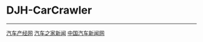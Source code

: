 # DJH-CarCrawler
---
[汽车产经网](http://www.autoreport.cn/newslist/a1169/)
[汽车之家新闻](https://www.autohome.com.cn/news/?p=s#liststart)
[中国汽车新闻网](http://www.chinaautonews.com.cn/list-6-1.html)

